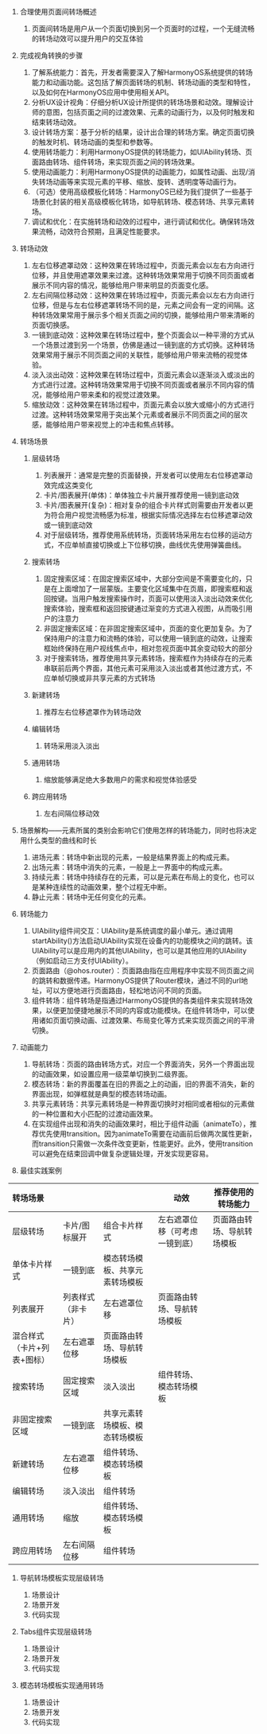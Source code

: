 1.  合理使用页面间转场概述

    1.  页面间转场是用户从一个页面切换到另一个页面时的过程，一个无缝流畅的转场动效可以提升用户的交互体验
2.  完成视角转换的步骤

    1.  了解系统能力：首先，开发者需要深入了解HarmonyOS系统提供的转场能力和动画功能。这包括了解页面转场的机制、转场动画的类型和特性，以及如何在HarmonyOS应用中使用相关API。
    2.  分析UX设计视角：仔细分析UX设计所提供的转场场景和动效。理解设计师的意图，包括页面之间的过渡效果、元素的动画行为，以及何时触发和结束转场动效。
    3.  设计转场方案：基于分析的结果，设计出合理的转场方案。确定页面切换的触发时机、转场动画的类型和参数等。
    4.  使用转场能力：利用HarmonyOS提供的转场能力，如UIAbility转场、页面路由转场、组件转场，来实现页面之间的转场效果。
    5.  使用动画能力：利用HarmonyOS提供的动画能力，如属性动画、出现/消失转场动画等来实现元素的平移、缩放、旋转、透明度等动画行为。
    6.  （可选）使用高级模板化转场：HarmonyOS已经为我们提供了一些基于场景化封装的相关高级模板化转场，如导航转场、模态转场、共享元素转场。
    7.  调试和优化：在实施转场和动效的过程中，进行调试和优化。确保转场效果流畅，动效符合预期，且满足性能要求。
3.  转场动效

    1.  左右位移遮罩动效：这种效果在转场过程中，页面元素会以左右方向进行位移，并且使用遮罩效果来过渡。这种转场效果常用于切换不同页面或者展示不同内容的情况，能够给用户带来明显的页面变化感。
    2.  左右间隔位移动效：这种效果在转场过程中，页面元素会以左右方向进行位移，但是与左右位移遮罩转场不同的是，元素之间会有一定的间隔。这种转场效果常用于展示多个相关页面之间的切换，能够给用户带来清晰的页面切换感。
    3.  一镜到底动效：这种效果在转场过程中，整个页面会以一种平滑的方式从一个场景过渡到另一个场景，仿佛是通过一镜到底的方式切换。这种转场效果常用于展示不同页面之间的关联性，能够给用户带来流畅的视觉体验。
    4.  淡入淡出动效：这种效果在转场过程中，页面元素会以逐渐淡入或淡出的方式进行过渡。这种转场效果常用于切换不同页面或者展示不同内容的情况，能够给用户带来柔和的视觉过渡效果。
    5.  缩放动效：这种效果在转场过程中，页面元素会以放大或缩小的方式进行过渡。这种转场效果常用于突出某个元素或者展示不同页面之间的层次感，能够给用户带来视觉上的冲击和焦点转移。
4.  转场场景

    1.  层级转场

        1.  列表展开：通常是完整的页面替换，开发者可以使用左右位移遮罩动效完成这类变化
        2.  卡片/图表展开(单体)：单体独立卡片展开推荐使用一镜到底动效
        3.  卡片/图表展开(复杂)：相对复杂的组合卡片样式则需要由开发者以更为符合用户视觉流畅感为标准，根据实际情况选择左右位移遮罩动效或一镜到底动效
        4.  对于层级转场，推荐使用系统转场，页面转场采用左右位移的运动方式，不应单帧直接切换或上下位移切换，曲线优先使用弹簧曲线。
    2.  搜索转场

        1.  固定搜索区域：在固定搜索区域中，大部分空间是不需要变化的，只是在上面增加了一层蒙版。主要变化区域集中在页眉，即搜索框和返回按键。当用户触发搜索操作时，页面可以使用淡入淡出动效来优化搜索体验，搜索框和返回按键通过渐变的方式进入视图，从而吸引用户的注意力
        2.  非固定搜索区域：在非固定搜索区域中，页面的变化更加复杂。为了保持用户的注意力和流畅的体验，可以使用一镜到底的动效，让搜索框始终保持在用户视线焦点中，相对忽视页面中其余变动较大的部分
        3.  对于搜索转场，推荐使用共享元素转场，搜索框作为持续存在的元素串联前后两个界面，其他元素可采用淡入淡出或者其他过渡方式，不应单帧切换或非共享元素的方式转场
    3.  新建转场

        1.  推荐左右位移遮罩作为转场动效
    4.  编辑转场

        1.  转场采用淡入淡出
    5.  通用转场

        1.  缩放能够满足绝大多数用户的需求和视觉体验感受
    6.  跨应用转场

        1.  左右间隔位移动效
5.  场景解构——元素所属的类别会影响它们使用怎样的转场能力，同时也将决定用什么类型的曲线和时长

    1.  进场元素：转场中新出现的元素，一般是结果界面上的构成元素。
    2.  出场元素：转场中消失的元素，一般是上一界面中的构成元素。
    3.  持续元素：转场中持续存在的元素，可以是元素在布局上的变化，也可以是某种连续性的动画效果，整个过程无中断。
    4.  静止元素：转场中无任何变化的元素。
6.  转场能力

    1.  UIAbility组件间交互：UIAbility是系统调度的最小单元。通过调用startAbility()方法启动UIAbility实现在设备内的功能模块之间的跳转。该UIAbility可以是应用内的其他UIAbility，也可以是其他应用的UIAbility（例如启动三方支付UIAbility）。
    2.  页面路由（@ohos.router）：页面路由指在应用程序中实现不同页面之间的跳转和数据传递。HarmonyOS提供了Router模块，通过不同的url地址，可以方便地进行页面路由，轻松地访问不同的页面。
    3.  组件转场：组件转场是指通过HarmonyOS提供的各类组件来实现转场效果，以便更加便捷地展示不同的内容或功能模块。在组件转场中，可以使用诸如页面切换动画、过渡效果、布局变化等方式来实现页面之间的平滑切换。
7.  动画能力

    1.  导航转场：页面的路由转场方式，对应一个界面消失，另外一个界面出现的动画效果，如设置应用一级菜单切换到二级界面。
    2.  模态转场：新的界面覆盖在旧的界面之上的动画，旧的界面不消失，新的界面出现，如弹框就是典型的模态转场动画。
    3.  共享元素转场：共享元素转场是一种界面切换时对相同或者相似的元素做的一种位置和大小匹配的过渡动画效果。
    4.  在实现组件出现和消失的动画效果时，相比于组件动画（animateTo），推荐优先使用transition。因为animateTo需要在动画前后做两次属性更新，而transition只需做一次条件改变更新，性能更好。此外，使用transition可以避免在结束回调中做复杂逻辑处理，开发实现更容易。
8.  最佳实践案例

| 转场场景           |           |                 | 动效              | 推荐使用的转场能力     |
| :------------- | :-------- | :-------------- | --------------- | ------------- |
| 层级转场           | 卡片/图标展开   | 组合卡片样式          | 左右遮罩位移（可考虑一镜到底） | 页面路由转场、导航转场模板 |
| 单体卡片样式         | 一镜到底      | 模态转场模板、共享元素转场模板 |                 |               |
| 列表展开           | 列表样式（非卡片） | 左右遮罩位移          | 页面路由转场、导航转场模板   |               |
| 混合样式（卡片+列表+图标） | 左右遮罩位移    | 页面路由转场、导航转场模板   |                 |               |
| 搜索转场           | 固定搜索区域    | 淡入淡出            | 组件转场、模态转场模板     |               |
| 非固定搜索区域        | 一镜到底      | 共享元素转场模板、模态转场模板 |                 |               |
| 新建转场           | 左右遮罩位移    | 组件转场、模态转场模板     |                 |               |
| 编辑转场           | 淡入淡出      | 组件转场            |                 |               |
| 通用转场           | 缩放        | 组件转场、模态转场模板     |                 |               |
| 跨应用转场          | 左右间隔位移    | 组件转场            |                 |               |

1.  导航转场模板实现层级转场

    1.  场景设计
    2.  场景开发
    3.  代码实现
2.  Tabs组件实现层级转场

    1.  场景设计
    2.  场景开发
    3.  代码实现
3.  模态转场模板实现通用转场

    1.  场景设计
    2.  场景开发
    3.  代码实现


